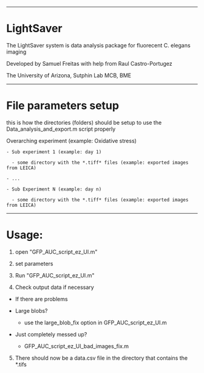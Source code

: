------------------------------------------------------------------------------------------------

# LightSaver

The LightSaver system is data analysis package for fluorecent C. elegans imaging 

Developed by Samuel Freitas with help from Raul Castro-Portugez

The University of Arizona, Sutphin Lab MCB, BME

------------------------------------------------------------------------------------------------

# File parameters setup

this is how the directories (folders) should be setup to use the Data_analysis_and_export.m script properly

  Overarching experiment (example: Oxidative stress)
  
    - Sub experiment 1 (example: day 1)
    
      - some directory with the *.tiff* files (example: exported images from LEICA)
      
    - ...
   
    - Sub Experiment N (example: day n)
    
      - some directory with the *.tiff* files (example: exported images from LEICA)
      

------------------------------------------------------------------------------------------------

# Usage:

1.  open "GFP_AUC_script_ez_UI.m"

2.  set parameters

3.  Run "GFP_AUC_script_ez_UI.m"

4.  Check output data if necessary

  - If there are problems

  - Large blobs?
    - use the large_blob_fix option in GFP_AUC_script_ez_UI.m

  - Just completely messed up?
    - GFP_AUC_script_ez_UI_bad_images_fix.m

5.  There should now be a data.csv file in the directory that contains the *.tifs 

